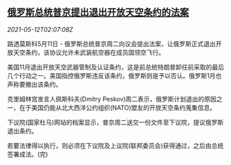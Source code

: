 <!--1620786664000-->
[俄罗斯总统普京提出退出开放天空条约的法案](https://cn.reuters.com/article/russia-putin-open-sky-treaty-0512-idCNKBS2CT060)
------

<div><i>2021-05-12T02:07:08Z</i></div><p>路透莫斯科5月11日 - 俄罗斯总统普京周二向议会提出法案，让俄罗斯正式退出开放天空条约，该协议允许未武装航空器在成员国领空飞行。</p><p>美国11月退出开放天空武器管制及认证条约，这是前总统特朗普卸任前采取的最后几个行动之一。美国指控俄罗斯违反该条约，俄罗斯则是予以否认。俄罗斯1月也声称要撤出该条约。</p><p>克里姆林宫发言人佩斯科夫(Dmitry Peskov)周二表示，俄罗斯计划退出的原因之一，在于美国仍能从北大西洋公约组织(NATO)盟友的开放天空条约蒐集信息。</p><p>下议院(国家杜马)网站的档案显示，普京周二送交一份文件至下议院，提议俄罗斯退出条约。</p><p>若要法律得以执行，则必须在下议院及上议院(联邦委员会)获得通过，之后由总统签署成法。(完)</p>
